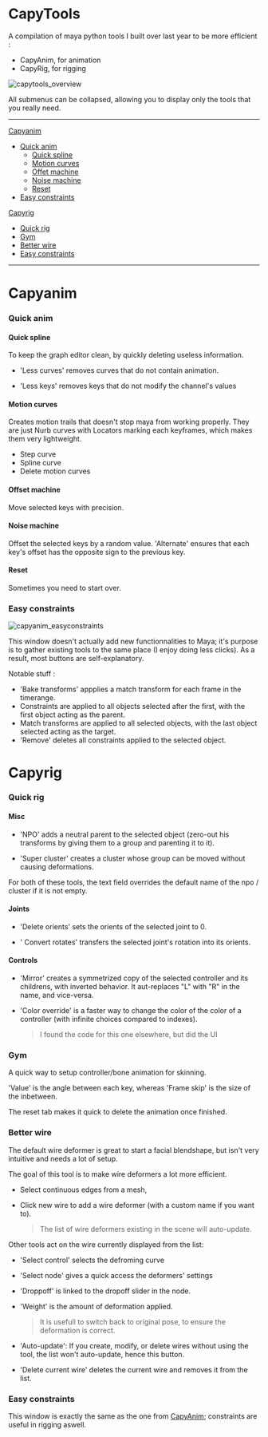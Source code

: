 # CapyTools
A compilation of maya python tools I built over last year to be more efficient :
  - CapyAnim, for animation
  - CapyRig, for rigging
  
![capytools_overview](https://user-images.githubusercontent.com/132166620/235325155-5473901f-f1a0-40c2-8b9e-3d9b24647f08.png)


All submenus can be collapsed, allowing you to display only the tools that you really need.
___

[Capyanim](#capyanim)

  - [Quick anim](#quick-anim)
    - [Quick spline](#quick-spline)
    - [Motion curves](#motion-curves)
    - [Offet machine](#offset-machine)
    - [Noise machine](#noise-machine)
    - [Reset](#reset)
  - [Easy constraints](#easy-constraints)
  
 [Capyrig](#capyrig)
 
  - [Quick rig](#quick-rig)
  - [Gym](#gym)
  - [Better wire](#better-wire)
  - [Easy constraints](#easy-constraints)

___


# Capyanim


### Quick anim

#### Quick spline
To keep the graph editor clean, by quickly deleting useless information.
  
  - 'Less curves' removes curves that do not contain animation.

  - 'Less keys' removes keys that do not modify the channel's values
      
#### Motion curves
Creates motion trails that doesn't stop maya from working properly. They are just Nurb curves with Locators marking each keyframes, which makes them very lightweight.
  - Step curve
  - Spline curve
  - Delete motion curves
      
#### Offset machine
Move selected keys with precision.
      
#### Noise machine
Offset the selected keys by a random value. 'Alternate' ensures that each key's offset has the opposite sign to the previous key.
      
#### Reset
Sometimes you need to start over.
    
### Easy constraints

![capyanim_easyconstraints](https://user-images.githubusercontent.com/132166620/235326161-12295061-5acf-42b4-9968-8b44e467229f.png)

This window doesn't actually add new functionnalities to Maya; it's purpose is to gather existing tools to the same place (I enjoy doing less clicks). As a result, most buttons are self-explanatory.

Notable stuff :
 - 'Bake transforms' appplies a match transform for each frame in the timerange.
 - Constraints are applied to all objects selected after the first, with the first object acting as the parent.
 - Match transforms are applied to all selected objects, with the last object selected acting as the target.
 - 'Remove' deletes all constraints applied to the selected object.
 
 
 
 # Capyrig
 
 
 ### Quick rig
 
 #### Misc
 
   - 'NPO' adds a neutral parent to the selected object (zero-out his transforms by giving them to a group and parenting it to it).
   
   - 'Super cluster' creates a cluster whose group can be moved without causing deformations.
   
 For both of these tools, the text field overrides the default name of the npo / cluster if it is not empty.
 
 #### Joints
 
  - 'Delete orients' sets the orients of the selected joint to 0.
  
  - ' Convert rotates' transfers the selected joint's rotation into its orients.
  
 #### Controls
 
  - 'Mirror' creates a symmetrized copy of the selected controller and its childrens, with inverted behavior. It aut-replaces "L" with "R" in the name, and vice-versa.
  
  - 'Color override' is a faster way to change the color of the color of a controller (with infinite choices compared to indexes).
      > I found the code for this one elsewhere, but did the UI
 
 
 ### Gym
 A quick way to setup controller/bone animation for skinning.
 
 'Value' is the angle between each key, whereas 'Frame skip' is the size of the inbetween.
 
 The reset tab makes it quick to delete the animation once finished.
 
 
 ### Better wire
 
 The default wire deformer is great to start a facial blendshape, but isn't very intuitive and needs a lot of setup.
 
 The goal of this tool is to make wire deformers a lot more efficient.
 
  - Select continuous edges from a mesh,
  
  - Click new wire to add a wire deformer (with a custom name if you want to).
    > The list of wire deformers existing in the scene will auto-update.

Other tools act on the wire currently displayed from the list:

  - 'Select control' selects the defroming curve
  
  - 'Select node' gives a quick access the deformers' settings
  
  - 'Droppoff' is linked to the dropoff slider in the node.
  
  - 'Weight' is the amount of deformation applied.
  
    > It is usefull to switch back to original pose, to ensure the deformation is correct.
    
  - 'Auto-update': If you create, modify, or delete wires without using the tool, the list won't auto-update, hence this button.
  
  - 'Delete current wire' deletes the current wire and removes it from the list.
  
 
 ### Easy constraints
 
 This window is exactly the same as the one from [CapyAnim](#easy-constraints); constraints are useful in rigging aswell.
